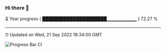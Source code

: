 ### Hi there 👋

⏳ Year progress { █████████████████████▁▁▁▁▁▁▁▁▁ } 72.27 %

---

⏰ Updated on Wed, 21 Sep 2022 18:34:00 GMT

![Progress Bar CI](https://github.com/ZhaoGui/ZhaoGui/workflows/Progress%20Bar%20CI/badge.svg)
